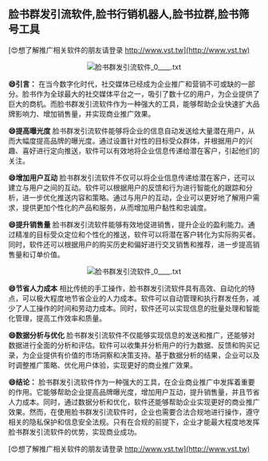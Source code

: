 ## **脸书群发引流软件,脸书行销机器人,脸书拉群,脸书筛号工具**

[😍想了解推广相关软件的朋友请登录 http://www.vst.tw](http://www.vst.tw)

 <center><img src="https://vst.tw/MP4/tuiguang/png/1.png" alt="脸书群发引流软件_0____.txt"></center>

**😄引言：**
在当今数字化时代，社交媒体已经成为企业推广和营销不可或缺的一部分。脸书作为全球最大的社交媒体平台之一，吸引了数十亿的用户，为企业提供了巨大的商机。而脸书群发引流软件作为一种强大的工具，能够帮助企业快速扩大品牌影响力、增加销售量，并实现商业推广效果。

**😄提高曝光度**
脸书群发引流软件能够将企业的信息自动发送给大量潜在用户，从而大幅度提高品牌的曝光度。通过设置针对性的目标受众群体，并根据用户的兴趣、喜好进行定向推送，软件可以有效地将企业信息传递给潜在客户，引起他们的关注。

**😄增加用户互动**
脸书群发引流软件不仅可以将企业信息传递给潜在客户，还可以建立与用户之间的互动。软件可以根据用户的反馈和行为进行智能化的跟踪和分析，进一步优化推送内容和策略。通过与用户的互动，企业可以更好地了解用户需求，提供更加个性化的产品和服务，从而增加用户黏性和忠诚度。

**😄提升销售量**
脸书群发引流软件能够有效地促进销售，提升企业的盈利能力。通过精准的目标受众定位和个性化的推送，软件可以将潜在客户转化为实际购买者。同时，软件还可以根据用户的购买历史和偏好进行交叉销售和推荐，进一步提高销售量和订单价值。

 <center><img src="https://vst.tw/MP4/tuiguang/png/3.png" alt="脸书群发引流软件_0____.txt"></center>

**😄节省人力成本**
相比传统的手工操作，脸书群发引流软件具有高效、自动化的特点，可以极大程度地节省企业的人力成本。软件可以自动管理和执行群发任务，减少了人工操作的时间和劳动力成本。同时，软件还可以实现信息的批量处理和智能化管理，提高工作效率和质量。

**😄数据分析与优化**
脸书群发引流软件不仅能够实现信息的发送和推广，还能够对数据进行全面的分析和评估。软件可以收集并分析用户的行为数据、反馈和购买记录，为企业提供有价值的市场洞察和决策支持。基于数据分析的结果，企业可以及时调整推广策略、优化用户体验，实现更好的商业推广效果。

**😄结论：**
脸书群发引流软件作为一种强大的工具，在企业商业推广中发挥着重要的作用。它能够帮助企业提高品牌曝光度，增加用户互动，提升销售量，并且节省人力成本。同时，通过数据分析和优化，软件还能够帮助企业实现更好的商业推广效果。然而，在使用脸书群发引流软件时，企业也需要合法合规地进行操作，遵守相关的隐私保护和信息安全法规。只有在合规的前提下，企业才能最大程度地发挥脸书群发引流软件的优势，实现商业成功。

[😍想了解推广相关软件的朋友请登录 http://www.vst.tw](http://www.vst.tw)



